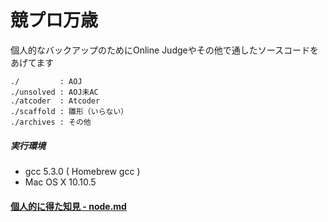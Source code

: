 # 競プロ万歳

個人的なバックアップのためにOnline Judgeやその他で通したソースコードをあげてます
```
./         : AOJ
./unsolved : AOJ未AC
./atcoder  : Atcoder
./scaffold : 雛形（いらない）
./archives : その他
```
##### 実行環境
- gcc 5.3.0 ( Homebrew gcc )
- Mac OS X 10.10.5

#### [個人的に得た知見 - node.md](./note.md)

